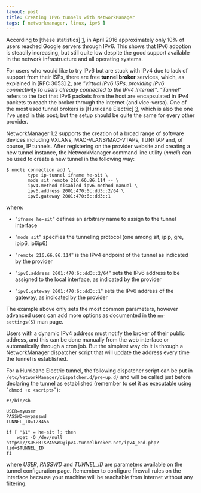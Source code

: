 ```yaml
---
layout: post
title: Creating IPv6 tunnels with NetworkManager
tags: [ networkmanager, linux, ipv6 ] 
---
```


According to [these statistics] [1], in April 2016 approximately only
10% of users reached Google servers through IPv6. This shows that IPv6
adoption is steadily increasing, but still quite low despite the good
support available in the network infrastructure and all operating
systems.

For users who would like to try IPv6 but are stuck with IPv4 due to
lack of support from their ISPs, there are free **tunnel broker**
services, which, as explained in [RFC 3053] [2], are *"virtual IPv6 ISPs,
providing IPv6 connectivity to users already connected to the IPv4
Internet"*. *"Tunnel"* refers to the fact that IPv6 packets from the
host are encapsulated in IPv4 packets to reach the broker through the
internet (and vice-versa). One of the most used tunnel brokers is
[Hurricane Electric] [3], which is also the one I've used in this
post; but the setup should be quite the same for every other provider.

NetworkManager 1.2 supports the creation of a broad range of software
devices including VXLANs, MAC-VLANS/MAC-VTAPs, TUN/TAP and, of course,
IP tunnels. After registering on the provider website and creating a
new tunnel instance, the NetworkManager command line utility (*nmcli*)
can be used to create a new tunnel in the following way:

<!--more-->

    $ nmcli connection add \
            type ip-tunnel ifname he-sit \
            mode sit remote 216.66.86.114 -- \
            ipv4.method disabled ipv6.method manual \
            ipv6.address 2001:470:6c:dd3::2/64 \
            ipv6.gateway 2001:470:6c:dd3::1

where:

 - "`ifname he-sit`" defines an arbitrary name to assign to the tunnel interface
 
 - "`mode sit`" specifies the tunneling protocol (one among sit, ipip, gre, ipip6, ip6ip6)
 
 - "`remote 216.66.86.114`" is the IPv4 endpoint of the tunnel as
   indicated by the provider

 - "`ipv6.address 2001:470:6c:dd3::2/64`" sets the IPv6 address to be
   assigned to the local interface, as indicated by the provider

 - "`ipv6.gateway 2001:470:6c:dd3::1`" sets the IPv6 address of the
   gateway, as indicated by the provider

The example above only sets the most common parameters, however
advanced users can add more options as documented in the
`nm-settings(5)` man page.

Users with a dynamic IPv4 address must notify the broker of their
public address, and this can be done manually from the web interface
or automatically through a cron job. But the simplest way do it is
through a NetworkManager dispatcher script that will update the
address every time the tunnel is established.

For a Hurricane Electric tunnel, the following dispatcher script can
be put in `/etc/NetworkManager/dispatcher.d/pre-up.d/` and will be
called just before declaring the tunnel as established (remember to
set it as executable using "`chmod +x <script>`"):

    #!/bin/sh

    USER=myuser
    PASSWD=mypasswd
    TUNNEL_ID=123456

    if [ "$1" = he-sit ]; then
        wget -O /dev/null https://$USER:$PASSWD@ipv4.tunnelbroker.net/ipv4_end.php?tid=$TUNNEL_ID
    fi

where *USER*, *PASSWD* and *TUNNEL_ID* are parameters available on the
tunnel configuration page. Remember to configure firewall rules on the
interface because your machine will be reachable from Internet without
any filtering.

[1]: http://www.google.com/intl/en/ipv6/statistics.html
[2]: https://tools.ietf.org/html/rfc3053
[3]: https://www.tunnelbroker.net/
